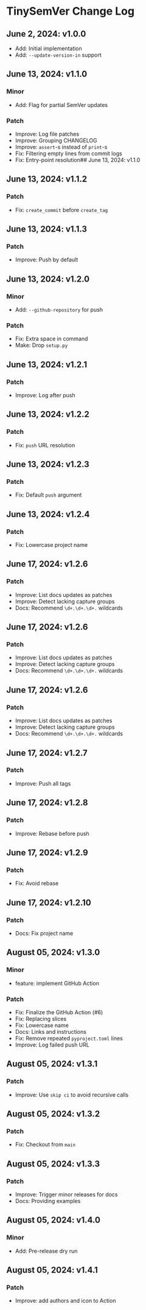 # TinySemVer Change Log

## June 2, 2024: v1.0.0

- Add: Initial implementation
- Add: `--update-version-in` support

## June 13, 2024: v1.1.0

### Minor

- Add: Flag for partial SemVer updates

### Patch

- Improve: Log file patches
- Improve: Grouping CHANGELOG
- Improve: `assert`-s instead of `print`-s
- Fix: Filtering empty lines from commit logs
- Fix: Entry-point resolution## June 13, 2024: v1.1.0

## June 13, 2024: v1.1.2

### Patch

- Fix: `create_commit` before `create_tag`

## June 13, 2024: v1.1.3

### Patch

- Improve: Push by default

## June 13, 2024: v1.2.0

### Minor

- Add: `--github-repository` for push

### Patch

- Fix: Extra space in command
- Make: Drop `setup.py`

## June 13, 2024: v1.2.1

### Patch

- Improve: Log after push

## June 13, 2024: v1.2.2

### Patch

- Fix: `push` URL resolution

## June 13, 2024: v1.2.3

### Patch

- Fix: Default `push` argument

## June 13, 2024: v1.2.4

### Patch

- Fix: Lowercase project name

## June 17, 2024: v1.2.6

### Patch

- Improve: List docs updates as patches
- Improve: Detect lacking capture groups
- Docs: Recommend `\d+.\d+.\d+.` wildcards

## June 17, 2024: v1.2.6

### Patch

- Improve: List docs updates as patches
- Improve: Detect lacking capture groups
- Docs: Recommend `\d+.\d+.\d+.` wildcards

## June 17, 2024: v1.2.6

### Patch

- Improve: List docs updates as patches
- Improve: Detect lacking capture groups
- Docs: Recommend `\d+.\d+.\d+.` wildcards

## June 17, 2024: v1.2.7

### Patch

- Improve: Push all tags

## June 17, 2024: v1.2.8

### Patch

- Improve: Rebase before push

## June 17, 2024: v1.2.9

### Patch

- Fix: Avoid rebase

## June 17, 2024: v1.2.10

### Patch

- Docs: Fix project name


## August 05, 2024: v1.3.0

### Minor

- feature: implement GitHub Action

### Patch

- Fix: Finalize the GitHub Action (#6)
- Fix: Replacing slices
- Fix: Lowercase name
- Docs: Links and instructions
- Fix: Remove repeated `pyproject.toml` lines
- Improve: Log failed push URL

## August 05, 2024: v1.3.1

### Patch

- Improve: Use `skip ci` to avoid recursive calls

## August 05, 2024: v1.3.2

### Patch

- Fix: Checkout from `main`

## August 05, 2024: v1.3.3

### Patch

- Improve: Trigger minor releases for docs
- Docs: Providing examples

## August 05, 2024: v1.4.0

### Minor

- Add: Pre-release dry run

## August 05, 2024: v1.4.1

### Patch

- Improve: add authors and icon to Action
